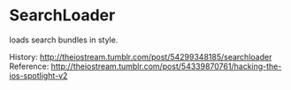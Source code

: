 # SearchLoader

loads search bundles in style.

History: http://theiostream.tumblr.com/post/54299348185/searchloader  
Reference: http://theiostream.tumblr.com/post/54339870761/hacking-the-ios-spotlight-v2
